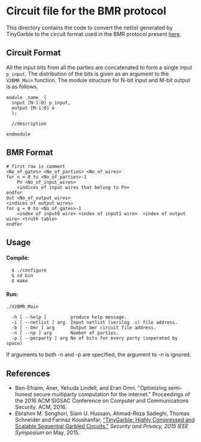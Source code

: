 Circuit file for the BMR protocol
=======
This directory contains the code to convert the netlist generated by TinyGarble to the circuit format used in the BMR protocol present [here](https://github.com/cryptobiu/Semi-Honest-BMR).

## Circuit Format
All the input bits from all the parties are concatenated to form a single input `p_input`. The distribution of the bits is given as an argument to the `V2BMR_Main` function. The module structure for N-bit input and M-bit output is as follows. 
```
module _name_ ( 
  input [N-1:0] p_input,
  output [M-1:0] o
  );
  
  //description
  
endmodule 
```

## BMR Format
```
# first row is comment
<No_of_gates> <No_of_parties> <No_of_wires>
for n = 0 to <No_of_parties>-1
	Pn <No_of_input_wires>
	<indices of input wires that belong to Pn>
endfor
Out <No_of_output_wires>
<indices of output wires>
for g = 0 to <No_of_gates>-1
	<index of input0 wire> <index of input1 wire>  <index of output wire> <truth table>
endfor
```

## Usage
#### Compile:
```
  $ ./configure
  $ cd bin
  $ make
```
#### Run:
```
./V2BMR_Main 

  -h [ --help ]         produce help message.
  -i [ --netlist ] arg  Input netlist (verilog .v) file address.
  -b [ --bmr ] arg      Output bmr circuit file address.
  -n [ --np ] arg       Number of parties.
  -p [ --perparty ] arg No of bits for every party (seperated by space)

```
If arguments to both -n and -p are specified, the argument to -n is ignored.

## References
- Ben-Efraim, Aner, Yehuda Lindell, and Eran Omri. "Optimizing semi-honest secure multiparty computation for the internet." Proceedings of the 2016 ACM SIGSAC Conference on Computer and Communications Security. ACM, 2016. 
- Ebrahim M. Songhori, Siam U. Hussain, Ahmad-Reza Sadeghi, Thomas Schneider
and Farinaz Koushanfar, ["TinyGarble: Highly Compressed and Scalable Sequential
Garbled Circuits."](http://esonghori.github.io/file/TinyGarble.pdf) <i>Security
and Privacy, 2015 IEEE Symposium on</i> May, 2015.

